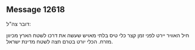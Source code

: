 ## Message 12618

דובר צה"ל:

חיל האוויר יירט לפני זמן קצר כלי טיס בלתי מאויש שעשה את דרכו לשטח הארץ מכיוון מזרח. 
הכלי יורט בטרם חצה לשטח מדינת ישראל.

